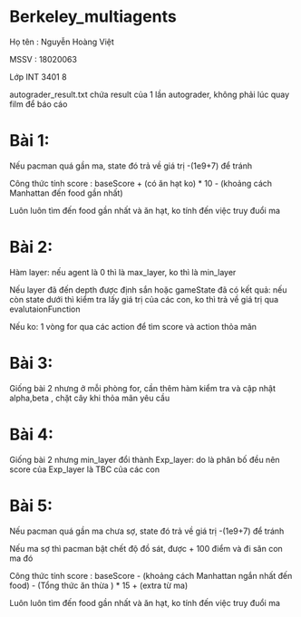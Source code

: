 # Berkeley_multiagents

Họ tên : Nguyễn Hoàng Việt

MSSV : 18020063

Lớp INT 3401 8

autograder_result.txt chứa result của 1 lần autograder, không phải lúc quay film để báo cáo

# Bài 1:
Nếu pacman quá gần ma, state đó trả về giá trị -(1e9+7) để tránh

Công thức tính score : baseScore + (có ăn hạt ko) * 10 - (khoảng cách Manhattan đến food gần nhất)

Luôn luôn tìm đến food gần nhất và ăn hạt, ko tính đến việc truy đuổi ma

# Bài 2:
Hàm layer: nếu agent là 0 thì là max_layer, ko thì là min_layer

Nếu layer đã đến depth được định sắn hoặc gameState đã có kết quả: nếu còn state dưới thì kiểm tra lấy giá trị của các con, ko thì trả về giá trị qua evalutaionFunction

Nếu ko: 1 vòng for qua các action để tìm score và action thỏa mãn

# Bài 3:
Giống bài 2 nhưng ở mỗi phòng for, cần thêm hàm kiểm tra và cập nhật alpha,beta , chặt cây khi thỏa mãn yêu cầu

# Bài 4:
Giống bài 2 nhưng min_layer đổi thành Exp_layer: do là phân bố đều nên score của Exp_layer là TBC của các con

# Bài 5:
Nếu pacman quá gần ma chưa sợ, state đó trả về giá trị -(1e9+7) để tránh

Nếu ma sợ thì pacman bật chết độ đồ sát, được + 100 điểm và đi săn con ma đó

Công thức tính score : baseScore - (khoảng cách Manhattan ngắn nhất đến food) - (Tổng thức ăn thừa ) * 15 + (extra từ ma)

Luôn luôn tìm đến food gần nhất và ăn hạt, ko tính đến việc truy đuổi ma
